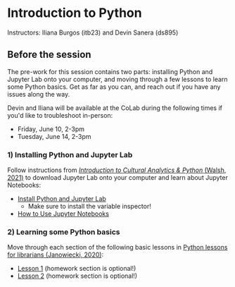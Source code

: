 # Introduction to Python 
Instructors: Iliana Burgos (itb23) and Devin Sanera (ds895)

## Before the session
The pre-work for this session contains two parts: installing Python and Jupyter Lab onto your computer, and moving through a few lessons to learn some Python basics. Get as far as you can, and reach out if you have any issues along the way. 

Devin and Iliana will be available at the CoLab during the following times if you'd like to troubleshoot in-person:
* Friday, June 10, 2-3pm
* Tuesday, June 14, 2-3pm

### 1) Installing Python and Jupyter Lab
Follow instructions from [<i>Introduction to Cultural Analytics & Python</i> (Walsh, 2021)](https://melaniewalsh.github.io/Intro-Cultural-Analytics/welcome.html) to download Jupyter Lab onto your computer and learn about Jupyter Notebooks:
* [Install Python and Jupyter Lab](https://melaniewalsh.github.io/Intro-Cultural-Analytics/02-Python/01-Install-Python.html)
  * Make sure to install the variable inspector!
* [How to Use Jupyter Notebooks](https://melaniewalsh.github.io/Intro-Cultural-Analytics/02-Python/02-How-to-Use-Jupyter-Notebooks.html)

### 2) Learning some Python basics
Move through each section of the following basic lessons in [Python lessons for librarians (Janowiecki, 2020)](https://gitlab.com/mjanowiecki/python-lessons-for-librarians/-/wikis/home):
* [Lesson 1](https://gitlab.com/mjanowiecki/python-lessons-for-librarians/-/wikis/2.1:-More-conditionals) (homework section is optional!)
* [Lesson 2](https://gitlab.com/mjanowiecki/python-lessons-for-librarians/-/wikis/2.1:-More-conditionals) (homework section is optional!)
